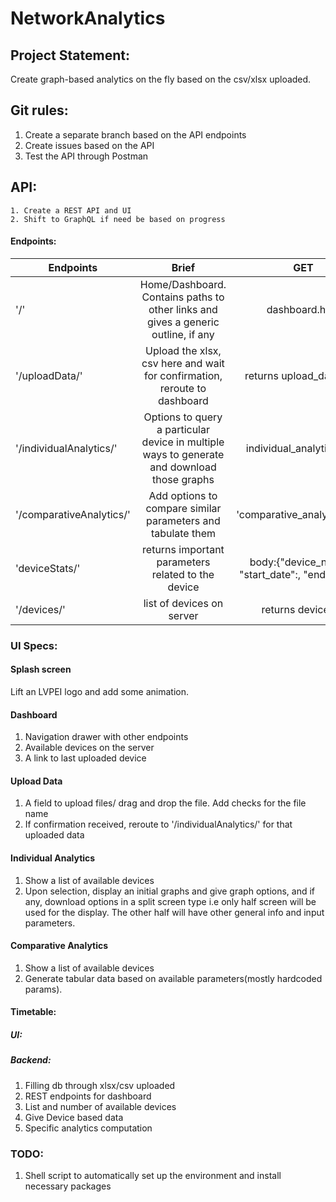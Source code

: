 # NetworkAnalytics

## Project Statement:

Create graph-based analytics on the fly based on the csv/xlsx uploaded.

## Git rules:
1. Create a separate branch based on the API endpoints 
2. Create issues based on the API
3. Test the API through Postman

## API:
```
1. Create a REST API and UI
2. Shift to GraphQL if need be based on progress
```

#### Endpoints:

| Endpoints | Brief           | GET | POST | 
| ------|:-------------:| :------------: | :-----------: |
| '/'                           | Home/Dashboard. Contains paths to other links and gives a generic outline, if any | dashboard.html | body: null; response: {"number_of_devices":, "last_upload_time": } |
| '/uploadData/'                | Upload the xlsx, csv here and wait for confirmation, reroute to dashboard | returns upload_data.html | body:{"uploaded_file":device_region_isp.csv}; response:{"status":"OK"}|
| '/individualAnalytics/'       | Options to query a particular device in multiple ways to generate and download those graphs | individual_analytics.html | body:{"device_name": } ; response:{Parameters List} |
| '/comparativeAnalytics/'      | Add options to compare similar parameters and tabulate them | 'comparative_analytics.html' | body:{"devices":[list of devices]} ; response:{Parameters}  |
| 'deviceStats/'| returns important parameters related to the device | body:{"device_name":, "start_date":, "end_date":, } | response:{"average_ping":, "average_up_time":, "average_down_time":,"average_rta":} |
|'/devices/'| list of devices on server | returns device list| None|

### UI Specs:

#### Splash screen
Lift an LVPEI logo and add some animation.

#### Dashboard
1. Navigation drawer with other endpoints
2. Available devices on the server
3. A link to last uploaded device

#### Upload Data
1. A field to upload files/ drag and drop the file. Add checks for the file name
2. If confirmation received, reroute to '/individualAnalytics/' for that uploaded data

#### Individual Analytics 
1. Show a list of available devices 
2. Upon selection, display an initial graphs and give graph options, and if any, download options in a split screen type i.e only half screen will be used for the display. The other half will have other general info and input parameters. 

#### Comparative Analytics 
1. Show a list of available devices
2. Generate tabular data based on available parameters(mostly hardcoded params).

#### Timetable:

##### UI:

##### Backend:
1. Filling db through xlsx/csv uploaded
2. REST endpoints for dashboard
3. List and number of available devices
4. Give Device based data
5. Specific analytics computation

### TODO:
1. Shell script to automatically set up the environment and install necessary packages
